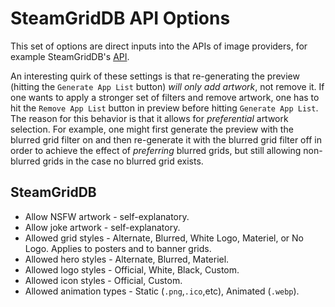 # SteamGridDB API Options

This set of options are direct inputs into the APIs of image providers, for example SteamGridDB's [API](https://www.steamgriddb.com/api/v2). 

An interesting quirk of these settings is that re-generating the preview (hitting the `Generate App List` button) *will only add artwork*, not remove it. If one wants to apply a stronger set of filters and remove artwork, one has to hit the `Remove App List` button in preview before hitting `Generate App List`. The reason for this behavior is that it allows for *preferential* artwork selection. For example, one might first generate the preview with the blurred grid filter on and then re-generate it with the blurred grid filter off in order to achieve the effect of *preferring* blurred grids, but still allowing non-blurred grids in the case no blurred grid exists.

## SteamGridDB

* Allow NSFW artwork - self-explanatory.
* Allow joke artwork - self-explanatory.
* Allowed grid styles - Alternate, Blurred, White Logo, Materiel, or No Logo. Applies to posters and to banner grids.
* Allowed hero styles - Alternate, Blurred, Materiel.
* Allowed logo styles - Official, White, Black, Custom.
* Allowed icon styles - Official, Custom.
* Allowed animation types - Static (`.png`,`.ico`,etc), Animated (`.webp`).
